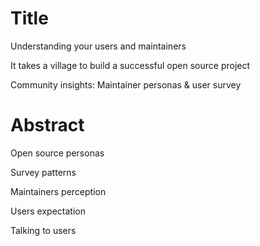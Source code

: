 # Title

Understanding your users and maintainers

It takes a village to build a successful open source project

Community insights: Maintainer personas & user survey

# Abstract

Open source personas

Survey patterns

Maintainers perception

Users expectation

Talking to users
